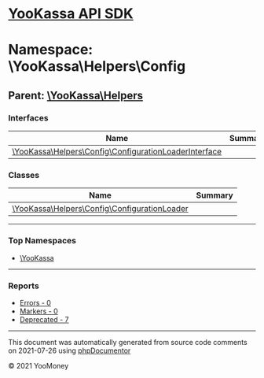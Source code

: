 # [YooKassa API SDK](../home.md)

# Namespace: \YooKassa\Helpers\Config
## Parent: [\YooKassa\Helpers](../namespaces/yookassa-helpers.md)
### Interfaces
| Name | Summary |
| ---- | ------- |
| [\YooKassa\Helpers\Config\ConfigurationLoaderInterface](../classes/YooKassa-Helpers-Config-ConfigurationLoaderInterface.md) |  |
### Classes
| Name | Summary |
| ---- | ------- |
| [\YooKassa\Helpers\Config\ConfigurationLoader](../classes/YooKassa-Helpers-Config-ConfigurationLoader.md) |  |

---

### Top Namespaces

* [\YooKassa](../namespaces/yookassa.md)

---

### Reports
* [Errors - 0](../reports/errors.md)
* [Markers - 0](../reports/markers.md)
* [Deprecated - 7](../reports/deprecated.md)

---

This document was automatically generated from source code comments on 2021-07-26 using [phpDocumentor](http://www.phpdoc.org/)

&copy; 2021 YooMoney